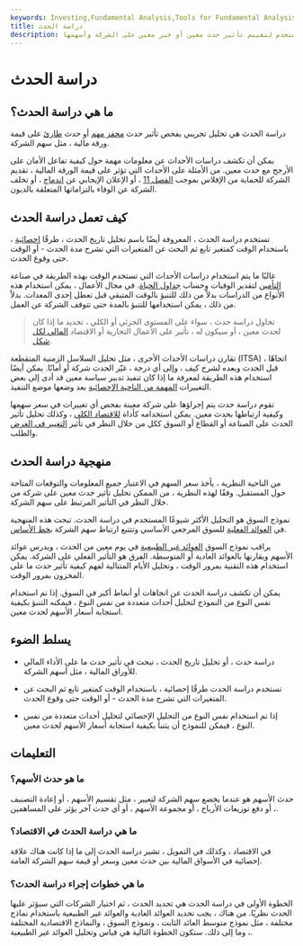 ```yaml
---
keywords: Investing,Fundamental Analysis,Tools for Fundamental Analysis,Tools
title: دراسة الحدث
description: دراسة الحدث هي منهجية إحصائية تُستخدم لتقييم تأثير حدث معين أو خبر معين على الشركة وأسهمها.
---
```


# دراسة الحدث
## ما هي دراسة الحدث؟

دراسة الحدث هي تحليل تجريبي يفحص تأثير حدث [محفز مهم](/catalyst) أو حدث [طارئ](/contingency) على قيمة ورقة مالية ، مثل سهم الشركة.

يمكن أن تكشف دراسات الأحداث عن معلومات مهمة حول كيفية تفاعل الأمان على الأرجح مع حدث معين. من الأمثلة على الأحداث التي تؤثر على قيمة الورقة المالية ، تقديم الشركة للحماية من الإفلاس بموجب [الفصل 11](/chapter11) ، أو الإعلان الإيجابي عن [اندماج](/merger) ، أو تخلف الشركة عن الوفاء بالتزاماتها المتعلقة بالديون.

## كيف تعمل دراسة الحدث

تستخدم دراسة الحدث ، المعروفة أيضًا باسم تحليل تاريخ الحدث ، طرقًا [إحصائية](/statistics) ، باستخدام الوقت كمتغير تابع ثم البحث عن المتغيرات التي تشرح مدة الحدث - أو الوقت حتى وقوع الحدث.

غالبًا ما يتم استخدام دراسات الأحداث التي تستخدم الوقت بهذه الطريقة في صناعة [التأمين](/insurance) لتقدير الوفيات وحساب [جداول الحياة](/actuarial-life-table). في مجال الأعمال ، يمكن استخدام هذه الأنواع من الدراسات بدلاً من ذلك للتنبؤ بالوقت المتبقي قبل تعطل إحدى المعدات. بدلاً من ذلك ، يمكن استخدامها للتنبؤ بالمدة حتى تتوقف الشركة عن العمل.

> تحاول دراسة حدث ، سواء على المستوى الجزئي أو الكلي ، تحديد ما إذا كان لحدث معين ، أو سيكون له ، تأثير على الأعمال التجارية أو الاقتصاد [المالي لكل](/financialperformance) [شكل](/financialperformance).

>

تقارن دراسات الأحداث الأخرى ، مثل تحليل السلاسل الزمنية المتقطعة (ITSA) ، اتجاهًا قبل الحدث وبعده لشرح كيف ، وإلى أي درجة ، غيّر الحدث شركة أو أمانًا. يمكن أيضًا استخدام هذه الطريقة لمعرفة ما إذا كان تنفيذ تدبير سياسة معين قد أدى إلى بعض التغييرات [المهمة من الناحية الإحصائية](/statistical-significance) بعد وضعها موضع التنفيذ.

تقوم دراسة حدث يتم إجراؤها على شركة معينة بفحص أي تغييرات في سعر سهمها وكيفية ارتباطها بحدث معين. يمكن استخدامه كأداة [للاقتصاد الكلي](/macroeconomics) ، وكذلك تحليل تأثير الحدث على الصناعة أو القطاع أو السوق ككل من خلال النظر في تأثير [التغيير في العرض](/change_in_supply) والطلب.

## منهجية دراسة الحدث

من الناحية النظرية ، يأخذ سعر السهم في الاعتبار جميع المعلومات والتوقعات المتاحة حول المستقبل. وفقًا لهذه النظرية ، من الممكن تحليل تأثير حدث معين على شركة من خلال النظر في التأثير المرتبط على سهم الشركة.

نموذج السوق هو التحليل الأكثر شيوعًا المستخدم في دراسة الحدث. تبحث هذه المنهجية في [العوائد الفعلية](/actualreturn) للسوق المرجعي الأساسي وتتتبع ارتباط سهم الشركة [بخط الأساس](/baseline).

يراقب نموذج السوق [العوائد غير الطبيعية](/abnormalreturn) في يوم معين من الحدث ، ويدرس عوائد الأسهم ويقارنها بالعوائد العادية أو المتوسطة. الفرق هو التأثير الفعلي على الشركة. يمكن استخدام هذه التقنية بمرور الوقت ، وتحليل الأيام المتتالية لفهم كيفية تأثير حدث ما على المخزون بمرور الوقت.

يمكن أن تكشف دراسة الحدث عن اتجاهات أو أنماط أكبر في السوق. إذا تم استخدام نفس النوع من النموذج لتحليل أحداث متعددة من نفس النوع ، فيمكنه التنبؤ بكيفية استجابة أسعار الأسهم لحدث معين.

## يسلط الضوء

- دراسة حدث ، أو تحليل تاريخ الحدث ، تبحث في تأثير حدث ما على الأداء المالي للأوراق المالية ، مثل أسهم الشركة.

- تستخدم دراسة الحدث طرقًا إحصائية ، باستخدام الوقت كمتغير تابع ثم البحث عن المتغيرات التي تشرح مدة الحدث - أو الوقت حتى وقوع الحدث.

- إذا تم استخدام نفس النوع من التحليل الإحصائي لتحليل أحداث متعددة من نفس النوع ، فيمكن للنموذج أن يتنبأ بكيفية استجابة أسعار الأسهم لحدث معين.

## التعليمات

### ما هو حدث الأسهم؟

حدث الأسهم هو عندما يخضع سهم الشركة لتغيير ، مثل تقسيم الأسهم ، أو إعادة التصنيف ، أو دفع توزيعات الأرباح ، أو مجموعة الأسهم ، أو أي حدث آخر يؤثر على المساهمين.

### ما هي دراسة الحدث في الاقتصاد؟

في الاقتصاد ، وكذلك في التمويل ، تشير دراسة الحدث إلى ما إذا كانت هناك علاقة إحصائية في الأسواق المالية بين حدث معين وسعر أو قيمة سهم الشركة العامة.

### ما هي خطوات إجراء دراسة الحدث؟

الخطوة الأولى في دراسة الحدث هي تحديد الحدث ، ثم اختيار الشركات التي سيؤثر عليها الحدث نظريًا. من هناك ، يجب تحديد العوائد العادية والعوائد غير الطبيعية باستخدام نماذج مختلفة ، مثل نموذج متوسط العائد الثابت ، ونموذج السوق ، والنماذج الاقتصادية المختلفة ، وما إلى ذلك. ستكون الخطوة التالية هي قياس وتحليل العوائد غير الطبيعية.

